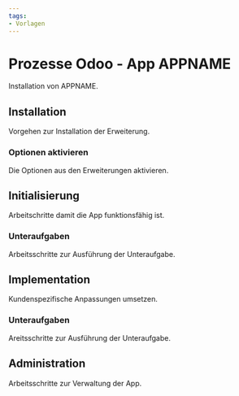 ```yaml
---
tags:
- Vorlagen
---
```

# Prozesse Odoo - App APPNAME

Installation von APPNAME.

## Installation

Vorgehen zur Installation der Erweiterung.

### Optionen aktivieren

Die Optionen aus den Erweiterungen aktivieren.

## Initialisierung

Arbeitschritte damit die App funktionsfähig ist.

### Unteraufgaben

Arbeitsschritte zur Ausführung der Unteraufgabe.

## Implementation

Kundenspezifische Anpassungen umsetzen.

### Unteraufgaben

Areitsschritte zur Ausführung der Unteraufgabe.

## Administration

Arbeitsschritte zur Verwaltung der App.
